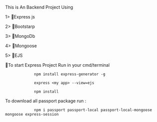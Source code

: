 This is An Backend Project Using 

1> 🔴Express js

2> 🔴Bootstarp

3> 🔴MongoDb

4> 🔴Mongoose

5> 🔴EJS

🔴To start  Express Project Run in your cmd/terminal 

                 npm install express-generator -g
 
                 express <my app> --view=ejs

                 npm install 


To download all passport package run :

                 npm i passport passport-local passport-local-mongoose  mongoose express-session
